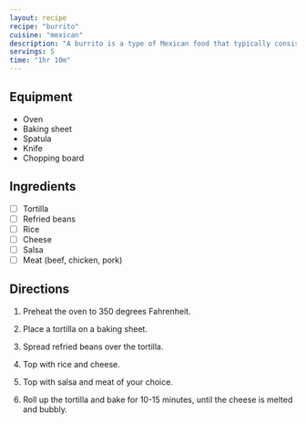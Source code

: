 ```yaml
---
layout: recipe
recipe: "burrito"
cuisine: "mexican"
description: "A burrito is a type of Mexican food that typically consists of a flour tortilla wrapped or folded around a filling of rice, beans, meat, and/or vegetables."
servings: 5
time: "1hr 10m"
---
```


## Equipment
- Oven
- Baking sheet
- Spatula
- Knife
- Chopping board

## Ingredients
- [ ] Tortilla
- [ ] Refried beans
- [ ] Rice
- [ ] Cheese
- [ ] Salsa
- [ ] Meat (beef, chicken, pork)

## Directions
1. Preheat the oven to 350 degrees Fahrenheit.

2. Place a tortilla on a baking sheet.

3. Spread refried beans over the tortilla.

4. Top with rice and cheese.

5. Top with salsa and meat of your choice.

6. Roll up the tortilla and bake for 10-15 minutes, until the cheese is melted and bubbly.
